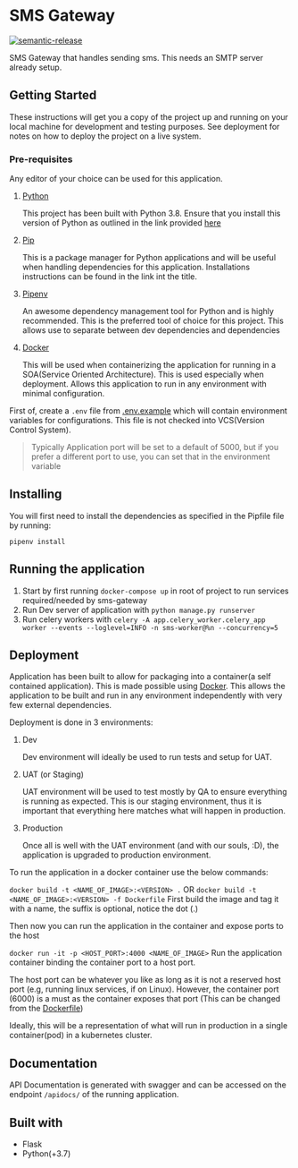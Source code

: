 # SMS Gateway

[![semantic-release](https://img.shields.io/badge/%20%20%F0%9F%93%A6%F0%9F%9A%80-semantic--release-e10079.svg)](https://github.com/semantic-release/semantic-release)

SMS Gateway that handles sending sms. This needs an SMTP server already setup.

## Getting Started

These instructions will get you a copy of the project up and running on your local machine for development and testing purposes. See deployment for notes on how to deploy the project on a live system.

### Pre-requisites

Any editor of your choice can be used for this application.

1. [Python](https://www.python.org)

   This project has been built with Python 3.8. Ensure that you install this version of Python as outlined in the
   link provided [here](https://www.python.org/downloads/)

2. [Pip](https://pip.pypa.io/en/stable/)

   This is a package manager for Python applications and will be useful when handling dependencies
   for this application. Installations instructions can be found in the link int the title.

3. [Pipenv](https://pipenv.readthedocs.io/en/latest/)

   An awesome dependency management tool for Python and is highly recommended. This is the preferred
   tool of choice for this project. This allows use to separate between dev dependencies and dependencies

4. [Docker](https://www.docker.com/)

   This will be used when containerizing the application for running in a SOA(Service Oriented Architecture). This is
   used especially when deployment. Allows this application to run in any environment with minimal configuration.

First of, create a `.env` file from [.env.example](.env.example) which will contain environment variables for configurations. This file is not checked into VCS(Version Control System).

> Typically Application port will be set to a default of 5000, but if you prefer a different port to use, you can set that in the environment variable

## Installing

You will first need to install the dependencies as specified in the Pipfile file by running:

` pipenv install `

## Running the application

1. Start by first running `docker-compose up` in root of project to run services required/needed by sms-gateway
2. Run Dev server of application with `python manage.py runserver`
3. Run celery workers with `celery -A app.celery_worker.celery_app worker --events --loglevel=INFO -n sms-worker@%n --concurrency=5`

## Deployment

 Application has been built to allow for packaging into a container(a self contained application). This is made possible using [Docker](https://www.docker.com/). This allows the application to be built and run in any environment independently with very few external dependencies.

Deployment is done in 3 environments:

1. Dev

    Dev environment will ideally be used to run tests and setup for UAT.

2. UAT (or Staging)

    UAT environment will be used to test mostly by QA to ensure everything is running as expected. This is our staging environment, thus it is important that everything here matches what will happen in production.

3. Production

    Once all is well with the UAT environment (and with our souls, :D), the application is upgraded to production environment.

To run the application in a docker container use the below commands:

`docker build -t <NAME_OF_IMAGE>:<VERSION> .`
OR
`docker build -t <NAME_OF_IMAGE>:<VERSION> -f Dockerfile`
First build the image and tag it with a name, the suffix is optional, notice the dot (.)

Then now you can run the application in the container and expose ports to the host

`docker run -it -p <HOST_PORT>:4000 <NAME_OF_IMAGE>`
Run the application container binding the container port to a host port.

The host port can be whatever you like as long as it is not a reserved host port (e.g, running linux services, if on Linux). However, the container port (6000) is a must as the container exposes that port (This can be changed from the [Dockerfile](./Dockerfile))

Ideally, this will be a representation of what will run in production in a single container(pod) in a kubernetes cluster.

## Documentation

API Documentation is generated with swagger and can be accessed on the endpoint `/apidocs/` of the running application.

## Built with

- Flask
- Python(+3.7)
